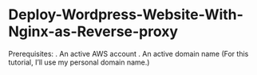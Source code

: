 # Deploy-Wordpress-Website-With-Nginx-as-Reverse-proxy

Prerequisites:
. An active AWS account 
. An active domain name (For this tutorial, I’ll use my personal domain name.)
